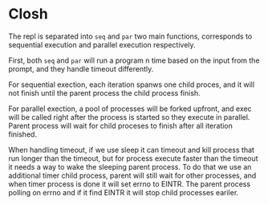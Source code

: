 # Closh

The repl is separated into `seq` and `par` two main functions, corresponds to sequential execution and parallel execution respectively.

First, both `seq` and `par` will run a program n time based on the input from the prompt, and they handle timeout differently.

For sequential exection, each iteration spanws one child proces, and it will not finish until the parent process the child process finish.

For parallel exection, a pool of processes will be forked upfront, and exec will be called right after the process is started so they execute in parallel. Parent process will wait for child proceses to finish after all iteration finished.

When handling timeout, if we use sleep it can timeout and kill process that run longer than the timeout, but for process execute faster than the timeout it needs a way to wake the sleeping parent process. To do that we use an additional timer child process, parent will still wait for other processes, and when timer process is done it will set errno to EINTR. The parent process polling on errno and if it find EINTR it will stop child processes eariler.

